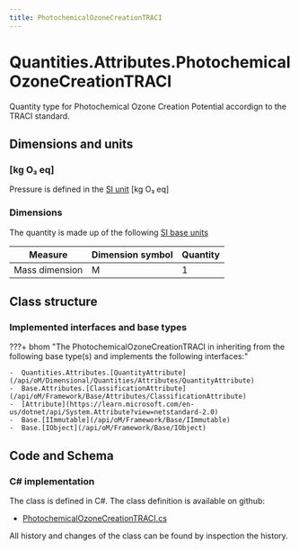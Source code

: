 ```yaml
---
title: PhotochemicalOzoneCreationTRACI
---
```


# Quantities.Attributes.PhotochemicalOzoneCreationTRACI

Quantity type for Photochemical Ozone Creation Potential accordign to the TRACI standard.

## Dimensions and units

### [kg O₃ eq]

Pressure is defined in the [SI unit](https://bhom.xyz/documentation/BHoM_oM/BHoM-Units-conventions/) [kg O₃ eq]

### Dimensions

The quantity is made up of the following [SI base units](https://en.wikipedia.org/wiki/SI_base_unit)

| Measure        | Dimension symbol | Quantity |
|------------------|--------|----------|
| Mass dimension |  M  |1  |


## Class structure

### Implemented interfaces and base types

???+ bhom "The PhotochemicalOzoneCreationTRACI in inheriting from the following base type(s) and implements the following interfaces:"

    -  Quantities.Attributes.[QuantityAttribute](/api/oM/Dimensional/Quantities/Attributes/QuantityAttribute)
    -  Base.Attributes.[ClassificationAttribute](/api/oM/Framework/Base/Attributes/ClassificationAttribute)
    -  [Attribute](https://learn.microsoft.com/en-us/dotnet/api/System.Attribute?view=netstandard-2.0)
    -  Base.[IImmutable](/api/oM/Framework/Base/IImmutable)
    -  Base.[IObject](/api/oM/Framework/Base/IObject)




## Code and Schema

### C# implementation

The class is defined in C#. The class definition is available on github:

- [PhotochemicalOzoneCreationTRACI.cs](https://github.com/BHoM/BHoM/blob/develop/Quantities_oM/Attributes\PhotochemicalOzoneCreationTRACI.cs)

All history and changes of the class can be found by inspection the history.
